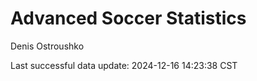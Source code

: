 # Advanced Soccer Statistics
Denis Ostroushko

<!-- gfm -->

Last successful data update: 2024-12-16 14:23:38 CST
